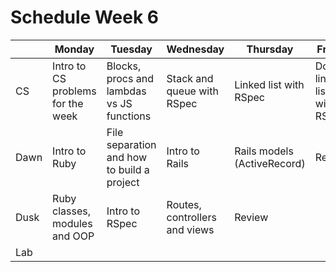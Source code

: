 # Schedule Week 6

|      | Monday | Tuesday | Wednesday | Thursday | Friday |
|------|------|-------|--------|---------|-------|
| CS   | Intro to CS problems for the week                   | Blocks, procs and lambdas vs JS functions                                 | Stack and queue with RSpec     | Linked list with RSpec          | Doubly linked list with RSpec |
| Dawn | Intro to Ruby | File separation and how to build a project | Intro to Rails               | Rails models (ActiveRecord) | Review  |
| Dusk | Ruby classes, modules and OOP         | Intro to RSpec                          | Routes, controllers and views       | Review         |              |
| Lab  |             |                                  |  |              |                           |

